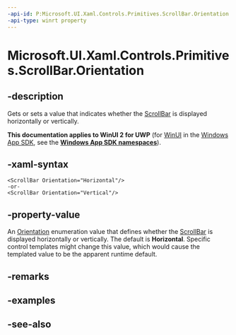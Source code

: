```yaml
---
-api-id: P:Microsoft.UI.Xaml.Controls.Primitives.ScrollBar.Orientation
-api-type: winrt property
---
```


<!-- Property syntax
public Windows.UI.Xaml.Controls.Orientation Orientation { get;  set; }
-->

# Microsoft.UI.Xaml.Controls.Primitives.ScrollBar.Orientation

## -description
Gets or sets a value that indicates whether the [ScrollBar](scrollbar.md) is displayed horizontally or vertically.

**This documentation applies to WinUI 2 for UWP** (for [WinUI](/windows/apps/winui/winui3/) in the [Windows App SDK](/windows/apps/windows-app-sdk/), see the **[Windows App SDK namespaces](/windows/windows-app-sdk/api/winrt/)**).

## -xaml-syntax
```xaml
<ScrollBar Orientation="Horizontal"/>
-or-
<ScrollBar Orientation="Vertical"/>
```


## -property-value
An [Orientation](../microsoft.ui.xaml.controls/orientation.md) enumeration value that defines whether the [ScrollBar](scrollbar.md) is displayed horizontally or vertically. The default is **Horizontal**. Specific control templates might change this value, which would cause the templated value to be the apparent runtime default.

## -remarks

## -examples

## -see-also
